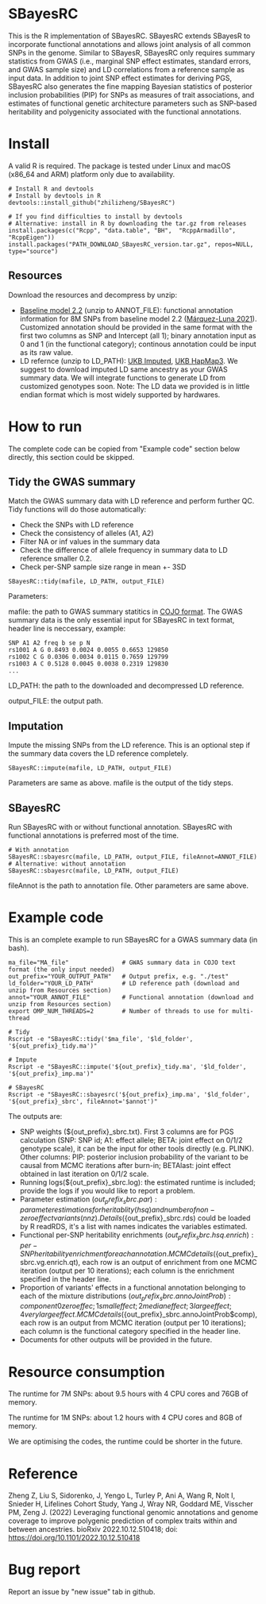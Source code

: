 # SBayesRC
This is the R implementation of SBayesRC. SBayesRC extends SBayesR to incorporate functional annotations and allows joint analysis of all common SNPs in the genome. Similar to SBayesR, SBayesRC only requires summary statistics from GWAS (i.e., marginal SNP effect estimates, standard errors, and GWAS sample size) and LD correlations from a reference sample as input data. In addition to joint SNP effect estimates for deriving PGS, SBayesRC also generates the fine mapping Bayesian statistics of posterior inclusion probabilities (PIP) for SNPs as measures of trait associations, and estimates of functional genetic architecture parameters such as SNP-based heritability and polygenicity associated with the functional annotations. 

# Install
A valid R is required. The package is tested under Linux and macOS (x86_64 and ARM) platform only due to availability. 
```
# Install R and devtools
# Install by devtools in R
devtools::install_github("zhilizheng/SBayesRC")

# If you find difficulties to install by devtools
# Alternative: install in R by downloading the tar.gz from releases
install.packages(c("Rcpp", "data.table", "BH",  "RcppArmadillo", "RcppEigen"))
install.packages("PATH_DOWNLOAD_SBayesRC_version.tar.gz", repos=NULL, type="source")
```

## Resources
Download the resources and decompress by unzip:
* [Baseline model 2.2](https://drive.google.com/drive/folders/1cq364c50vMw1inJBTkeW7ynwyf2W6WIP?usp=sharing) (unzip to ANNOT_FILE): functional annotation information for 8M SNPs from baseline model 2.2 ([Márquez-Luna 2021](https://doi.org/10.1038/s41467-021-25171-9)).  Customized annotation should be provided in the same format with the first two columns as SNP and Intercept (all 1); binary annotation input as 0 and 1 (in the functional category); continous annotation could be input as its raw value. 
* LD refernce (unzip to LD_PATH): [UKB Imputed](https://drive.google.com/drive/folders/1ZTYv_qlbb1EO70VVSSQFaEP9zH7c9KHt?usp=sharing), [UKB HapMap3](https://drive.google.com/drive/folders/1YTnw1cY-TZfAnLjuwF6wsVHdM4DOXA_G?usp=sharing). We suggest to download imputed LD same ancestry as your GWAS summary data. We will integrate functions to generate LD from customized genotypes soon. Note: The LD data we provided is in little endian format which is most widely supported by hardwares. 

# How to run
The complete code can be copied from "Example code" section below directly, this section could be skipped.
## Tidy the GWAS summary
Match the GWAS summary data with LD reference and perform further QC.
Tidy functions will do those automatically:
* Check the SNPs with LD reference
* Check the consistency of alleles (A1, A2)
* Filter NA or inf values in the summary data
* Check the difference of allele frequency in summary data to LD reference smaller 0.2.
* Check per-SNP sample size range in mean +- 3SD

```
SBayesRC::tidy(mafile, LD_PATH, output_FILE)
```

Parameters:

mafile: the path to GWAS summary statitics in [COJO format](https://yanglab.westlake.edu.cn/software/gcta/#COJO). The GWAS summary data is the only essential input for SBayesRC in text format, header line is neccessary, example:
```
SNP A1 A2 freq b se p N 
rs1001 A G 0.8493 0.0024 0.0055 0.6653 129850 
rs1002 C G 0.0306 0.0034 0.0115 0.7659 129799 
rs1003 A C 0.5128 0.0045 0.0038 0.2319 129830
...
```
LD_PATH: the path to the downloaded and decompressed LD reference.

output_FILE: the output path.

## Imputation
Impute the missing SNPs from the LD reference. This is an optional step if the summary data covers the LD reference completely. 

```SBayesRC::impute(mafile, LD_PATH, output_FILE)```

Parameters are same as above. mafile is the output of the tidy steps. 


## SBayesRC
Run SBayesRC with or without functional annotation. SBayesRC with functional annotations is preferred most of the time. 

```
# With annotation
SBayesRC::sbayesrc(mafile, LD_PATH, output_FILE, fileAnnot=ANNOT_FILE)
# Alternative: without annotation
SBayesRC::sbayesrc(mafile, LD_PATH, output_FILE)
```

fileAnnot is the path to annotation file. Other parameters are same above. 

# Example code
This is an complete example to run SBayesRC for a GWAS summary data (in bash). 

```
ma_file="MA_file"               # GWAS summary data in COJO text format (the only input needed)
out_prefix="YOUR_OUTPUT_PATH"   # Output prefix, e.g. "./test"
ld_folder="YOUR_LD_PATH"        # LD reference path (download and unzip from Resources section)
annot="YOUR_ANNOT_FILE"         # Functional annotation (download and unzip from Resources section)
export OMP_NUM_THREADS=2        # Number of threads to use for multi-thread  

# Tidy
Rscript -e "SBayesRC::tidy('$ma_file', '$ld_folder', '${out_prefix}_tidy.ma')"

# Impute
Rscript -e "SBayesRC::impute('${out_prefix}_tidy.ma', '$ld_folder', '${out_prefix}_imp.ma')"

# SBayesRC
Rscript -e "SBayesRC::sbayesrc('${out_prefix}_imp.ma', '$ld_folder', '${out_prefix}_sbrc', fileAnnot='$annot')"

```

The outputs are:

* SNP weights (${out_prefix}_sbrc.txt).  First 3 columns are for PGS calculation (SNP: SNP id; A1: effect allele; BETA: joint effect on 0/1/2 genotype scale), it can be the input for other tools directly (e.g. PLINK). Other columns:  PIP: posterior inclusion probability of the variant to be causal from MCMC iterations after burn-in; BETAlast: joint effect obtained in last iteration on 0/1/2 scale.
* Running logs(${out_prefix}_sbrc.log): the estimated runtime is included; provide the logs if you would like to report a problem.  
* Parameter estimation (${out_prefix}_sbrc.par): parameter estimations for heritablity (hsq) and number of non-zero effect variants (nnz). Details (${out_prefix}_sbrc.rds) could be loaded by R readRDS, it's a list with names indicates the variables estimated.
* Functional per-SNP heritability enrichments (${out_prefix}_sbrc.hsq.enrich): per-SNP heritability enrichment for each annotation. MCMC details (${out_prefix}_sbrc.vg.enrich.qt), each row is an output of enrichment from one MCMC iteration (output per 10 iterations); each column is the enrichment specified in the header line.
* Proportion of variants' effects in a functional annotation belonging to each of the mixture distributions (${out_prefix}_sbrc.annoJointProb):  component 0 zero effec; 1 small effect; 2 median effect; 3 large effect; 4 very large effect.  MCMC details (${out_prefix}_sbrc.annoJointProb$comp), each row is an output from MCMC iteration (output per 10 iterations); each column is the functional category specified in the header line.
* Documents for other outputs will be provided in the future. 

# Resource consumption
The runtime for 7M SNPs: about 9.5 hours with 4 CPU cores and 76GB of memory. 

The runtime for 1M SNPs: about 1.2 hours with 4 CPU cores and 8GB of memory.

We are optimising the codes, the runtime could be shorter in the future.

# Reference
Zheng Z, Liu S, Sidorenko, J, Yengo L, Turley P, Ani A, Wang R, Nolt I, Snieder H, Lifelines Cohort Study, Yang J, Wray NR, Goddard ME, Visscher PM, Zeng J. (2022) Leveraging functional genomic annotations and genome coverage to improve polygenic prediction of complex traits within and between ancestries. bioRxiv 2022.10.12.510418; doi: https://doi.org/10.1101/2022.10.12.510418

# Bug report
Report an issue by "new issue" tab in github.
